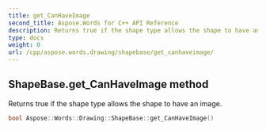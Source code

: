 ```yaml
---
title: get_CanHaveImage
second_title: Aspose.Words for C++ API Reference
description: Returns true if the shape type allows the shape to have an image. 
type: docs
weight: 0
url: /cpp/aspose.words.drawing/shapebase/get_canhaveimage/
---
```

## ShapeBase.get_CanHaveImage method


Returns true if the shape type allows the shape to have an image.

```cpp
bool Aspose::Words::Drawing::ShapeBase::get_CanHaveImage()
```

